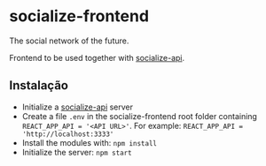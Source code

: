 # socialize-frontend

The social network of the future.

Frontend to be used together with [socialize-api](https://github.com/MuriloucoLouco/socialize-api).

## Instalação

- Initialize a [socialize-api](https://github.com/MuriloucoLouco/socialize-api) server
- Create a file `.env` in the socialize-frontend root folder containing `REACT_APP_API = '<API URL>'`. For example: 
`REACT_APP_API = 'http://localhost:3333'`
- Install the modules with: `npm install`
- Initialize the server: `npm start`
